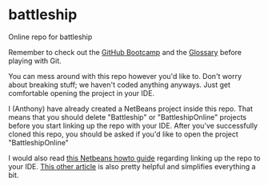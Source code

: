 # battleship
Online repo for battleship

Remember to check out the [GitHub Bootcamp](https://help.github.com/categories/bootcamp/) and the [Glossary](https://help.github.com/articles/github-glossary/) before playing with Git.

You can mess around with this repo however you'd like to. Don't worry about breaking stuff; we haven't coded anything anyways. Just get comfortable opening the project in your IDE. 

I (Anthony) have already created a NetBeans project inside this repo. That means that you should delete "Battleship" or "BattleshipOnline" projects before you start linking up the repo with your IDE. After you've successfully cloned this repo, you should be asked if you'd like to open the project "BattleshipOnline"

I would also read [this Netbeans howto guide](https://netbeans.org/kb/docs/ide/git.html) regarding linking up the repo to your IDE. [This other article](https://github.com/benrbray/AdamBots-FIRST-2013-Robot-Code/wiki/How-To-Use-Git-&-Integrate-Git-With-NetBeans) is also pretty helpful and simplifies everything a bit.

